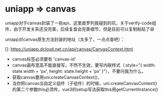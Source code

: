 # uniapp => canvas
uniapp对于canvas封装了一些api，这里直罗列我碰到的坑，关于verify-code组件，由于开发关系还没完善，后续复盘会完善细节，但是目前可以复制粘贴了😄

uniapp对canvas原生方法封装的地址（太多了，一点点查吧）：

[]: https://uniapp.dcloud.net.cn/api/canvas/CanvasContext.html



- canvas标签必须要有 'canvas-id' 
- canvas画布宽高不能直接写，不然不生效，要写内联样式（:style="{ width: state.width + 'px', height: state.height + 'px' }"），不要问我为什么，
- 获取canvas要用uni.createCanvasContext()，    
- 当你把canvas当自定义组件（子组件）的时候，uni.createCanvasContext()的第二个参数this必须传，vue3的setup写法获取this用getCurrentInstance()